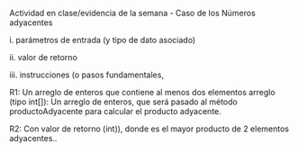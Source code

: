 Actividad en clase/evidencia de la semana - Caso de los Números adyacentes




i. parámetros de entrada (y tipo de dato asociado)

ii. valor de retorno

iii. instrucciones (o pasos fundamentales, 

R1: Un arreglo de enteros que contiene al menos dos elementos
arreglo (tipo int[]): Un arreglo de enteros, que será pasado al método productoAdyacente para calcular el producto adyacente.

R2: Con valor de retorno (int)), donde es el mayor producto de 2 elementos adyacentes..